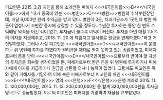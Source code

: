 피고인은 2015. 3.경 지인을 통해 소개받은 피해자 <<<내국인이름>>>B<<</내국인이름>>>에게 "내가 중국에 있는 <<<병원>>>C<<</병원>>>병원의 수석부원장인데, 매달 6,000만 원씩 수익금을 받고 있다. 병원이 3곳, 치과기공소가 1곳인데 병원 매출이 엄청나서 조만간 증시에 상장할 수 있을 정도다. 수년간 투자하는 동안 한 번도 수익배당 약속을 어긴 적이 없고, 투자금이 클수록 이익이 커진다. 투자를 하면 매월 2.5%의 이자를 지급해주고, 2018. 11. 20.에 책임지고 일시불로 원금을 변제하겠다."라고 거짓말하였다. 그러나 사실 피고인은 <<<내국인이름>>>D<<</내국인이름>>>이 운영하는 위 병원에 투자를 하였다가 원리금을 제대로 받지 못하고 있는 상황이었고, 피해자로부터 돈을 받아 <<<내국인이름>>>D<<</내국인이름>>>으로부터 받아야 할 자신의 투자금을 회수할 생각이었을 뿐, 피해자로부터 받은 돈을 위 병원에 투자하거나 피해자에게 이자를 지급하거나 원금을 상환할 의사나 능력이 없었다.
그럼에도 피고인은 위와 같이 피해자를 기망하여 이에 속은 피해자로부터 피고인의 처인 <<<내국인이름>>>E<<</내국인이름>>> 명의 <<<은행>>>F<<</은행>>>은행 계좌로 2015. 11. 5. 120,000,000원, 2015. 11. 13. 200,000,000원 등 합계 320,000,000원을 투자금 명목으로 송금받았다.
이로써 피고인은 피해자를 기망하여 재물을 교부받았다.